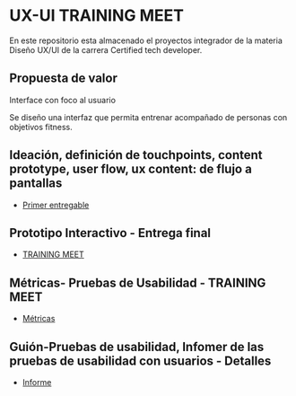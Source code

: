 # UX-UI TRAINING MEET
En este repositorio esta almacenado el proyectos integrador de la materia Diseño UX/UI de la carrera Certified tech developer.


## Propuesta de valor
Interface con foco al usuario

Se diseño una interfaz que permita entrenar acompañado de personas con objetivos fitness.

## Ideación, definición de touchpoints, content prototype, user flow, ux content: de flujo a pantallas
* [Primer entregable](https://www.canva.com/design/DAEpEnVprQM/tb86IICUSMN2eV-UgzdeLg/view#1)

## Prototipo Interactivo - Entrega final
* [TRAINING MEET](https://www.figma.com/proto/jg2b1nzl3pSx0SfC3Jeb0q/C2-%E2%8F%A4--Deportes-Urbanos?node-id=262%3A1257&scaling=contain&page-id=87%3A593&starting-point-node-id=262%3A1257&hotspot-hints=0)

## Métricas- Pruebas de Usabilidad - TRAINING MEET
* [Métricas](https://docs.google.com/spreadsheets/d/1yjcTzvcWS684a0qqyKTCQqwTNH_7kngwOJooLXKAn7E/edit?usp=sharing)

## Guión-Pruebas de usabilidad, Infomer de las pruebas de usabilidad con usuarios - Detalles
* [Informe](https://docs.google.com/document/d/1ycgQDHAdna0N8jUIvWOS9Q4r5YlVtQ2LwetkB2rv2nI/edit?usp=sharing)






